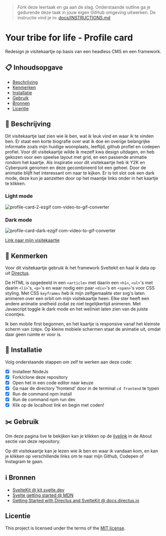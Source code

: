 > _Fork_ deze leertaak en ga aan de slag. Onderstaande outline ga je gedurende deze taak in jouw eigen GitHub omgeving uitwerken. De instructie vind je in: [docs/INSTRUCTIONS.md](docs/INSTRUCTIONS.md)

# Your tribe for life - Profile card
<!-- Geef je project een titel en schrijf in één zin wat het is -->
Redesign je visitekaartje op basis van een headless CMS en een framework.

## 📋 Inhoudsopgave

  * [Beschrijving](https://github.com/Annevd/your-tribe-for-life-profile-card/blob/main/README.md#-beschrijving)
  * [Kenmerken](https://github.com/Annevd/your-tribe-for-life-profile-card/blob/main/README.md#-kenmerken)
  * [Installatie](https://github.com/Annevd/your-tribe-for-life-profile-card/blob/main/README.md#-installatie)
  * [Gebruik](https://github.com/Annevd/your-tribe-for-life-profile-card/blob/main/README.md#%EF%B8%8F-gebruik)
  * [Bronnen](https://github.com/Annevd/your-tribe-for-life-profile-card/blob/main/README.md#%E2%84%B9%EF%B8%8F-bronnen)
  * [Licentie](#licentie)

## 📄 Beschrijving
<!-- In de Beschrijving staat hoe je project er uit ziet, hoe het werkt en wat je er mee kan. -->
Dit visitekaartje laat zien wie ik ben, wat ik leuk vind en waar ik te vinden ben. Er staat een korte biografie over wat ik doe en overige belangrijke informatie zoals mijn huidige woonplaats, leeftijd, github profiel en codepen profiel. 
Voor dit visitekaartje wilde ik mezelf kwa design uitdagen, en heb gekozen voor een speelse layout met grid, en een passende animatie rondom het kaartje. Als inspiratie voor dit visitekaartje heb ik Y2K en Cyberpunk genomen en deze gecombineerd tot een geheel. Door de animatie blijft het interessant om naar te kijken.
Er is tot slot ook een dark mode, deze kun je aanzetten door op het maantje links onder in het kaartje te klikken.
<!-- Voeg een mooie poster visual toe 📸 -->
### Light mode
![profile-card-2-ezgif com-video-to-gif-converter](https://github.com/user-attachments/assets/ed59da13-ada8-4739-9e38-29703db2a2c2)

### Dark mode
![profile-card-dark-ezgif com-video-to-gif-converter](https://github.com/user-attachments/assets/28e7e44a-6318-4b1c-83be-d85823486777)


<!-- Voeg een link toe naar Github Pages 🌐-->
[Link naar mijn visitekaartje](https://your-tribe-for-life-profile-card-virid.vercel.app/)

## 📍 Kenmerken
<!-- Bij Kenmerken staat welke technieken zijn gebruikt en hoe. Wat is de HTML structuur? Wat zijn de belangrijkste dingen in CSS? Wat is er met Javascript gedaan en hoe? Misschien heb je een framwork of library gebruikt? -->
Voor dit visitekaartje gebruik ik het framework Sveltekit en haal ik data op uit [Directus](https://fdnd.directus.app/items/person/11).

De HTML is opgedeeld in een `<article>` met daarin een `<h1>`, `<ul>`'s met daarin `<li>`'s, `<p>`'s en waar nodig een paar `<div>`'s en `<span>`'s voor CSS styling. Met CSS `keyframes` heb ik mijn zelfgemaakte ster svg's laten animeren over een orbit om mijn visitekaartje heen. Elke ster heeft een andere animatie snelheid zodat ze niet tegelijkertijd animeren.
Met Javascript toggle ik dark mode en het wel/niet laten zien van de juiste icoontjes.

Ik ben mobile first begonnen, en het kaartje is responsive vanaf het kleinste scherm van `320`px. Op kleine mobiele schermen staat de animatie uit, omdat daar geen ruimte er voor is.

## 📲 Installatie

Volg onderstaande stappen om zelf te werken aan deze code:

- [x] Installeer NodeJs
- [x] Fork/clone deze repository
- [x] Open het in een code editor naar keuze
- [x] Ga naar de directory 'frontend' door in de terminal `cd frontend` te typen
- [x] Run de command npm install
- [x] Run de command npm run dev
- [x] Klik op de localhost link en begin met coden!

## ✂️ Gebruik

Om deze pagina live te bekijken kan je klikken op de [livelink](https://your-tribe-for-life-profile-card-virid.vercel.app/) in de About sectie van deze repository.

Op dit visitekaartje kan je lezen wie ik ben en waar ik vandaan kom, en kan je klikken op verschillende links om te naar mijn Github, Codepen of Instagram te gaan.

## ℹ️ Bronnen

- [SvelteKit @ kit.svelte.dev](https://kit.svelte.dev/)
- [Svelte getting started @ MDN](https://developer.mozilla.org/en-US/docs/Learn/Tools_and_testing/Client-side_JavaScript_frameworks/Svelte_getting_started)
- [Getting Started with Directus and SvelteKit @ docs.directus.io](https://docs.directus.io/blog/getting-started-directus-sveltekit.html)

## Licentie

This project is licensed under the terms of the [MIT license](./LICENSE).


